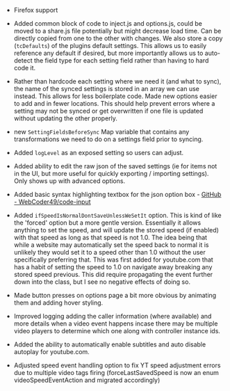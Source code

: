 - Firefox support
- Added common block of code to inject.js and options.js, could be moved to a share.js file potentially but might decrease load time. Can be directly copied from one to the other with changes.  We also store a copy (`tcDefaults`) of the plugins default settings.  This allows us to easily reference any default if desired, but more importantly allows us to auto-detect the field type for each setting field rather than having to hard code it.

- Rather than hardcode each setting where we need it (and what to sync), the name of the synced settings is stored in an array we can use instead.  This allows for less boilerplate code.  Made new options easier to add and in fewer locations.  This should help prevent errors where a setting may not be synced or get overwritten if one file is updated without updating the other properly.  

- new `SettingFieldsBeforeSync`  Map variable that contains any transformations we need to do on a settings field prior to syncing.

- Added `logLevel` as an exposed setting so users can adjust.

- Added ability to edit the raw json of the saved settings (ie for items not in the UI, but more useful for quickly exporting / importing settings).  Only shows up with advanced options.

- Added basic syntax highlighting textbox for the json option box - [GitHub - WebCoder49/code-input](https://github.com/WebCoder49/code-input)

- Added `ifSpeedIsNormalDontSaveUnlessWeSetIt` option.  This is kind of like the 'forced' option but a more gentle version.  Essentially it allows anything to set the speed, and will update the stored speed (if enabled) with that speed  as long as that speed is not 1.0.   The idea being that while a website may automatically set the speed back to normal it is unlikely they would set it to a speed other than 1.0 without the user specifically preferring that.   This was first added for youtube.com that has a habit of setting the speed to 1.0 on navigate away breaking any stored speed previous.  This did require propagating the event further down into the class, but I see no negative effects of doing so.

- Made button presses on options page a bit more obvious by animating them and adding hover styling.

- Improved logging adding the caller information (where available) and more details when a video event happens incase there may be multiple video players to determine which one along with controller instance ids.

- Added the ability to automatically enable subtitles and auto disable autoplay for youtube.com.

- Adjusted speed event handling option to fix YT speed adjustment errors due to multiple video tags firing (forceLastSavedSpeed is now an enum videoSpeedEventAction and migrated accordingly)